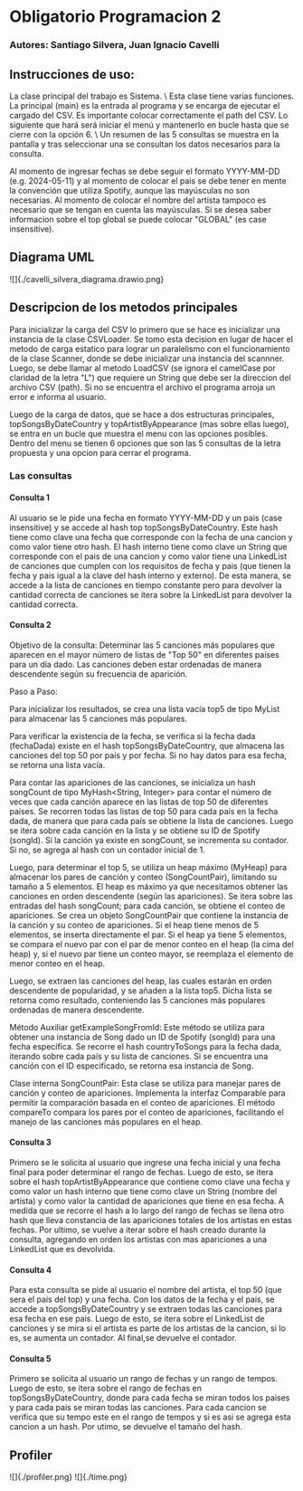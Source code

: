 # Obligatorio Programacion 2

### Autores: Santiago Silvera, Juan Ignacio Cavelli

## Instrucciones de uso:

La clase principal del trabajo es Sistema. \\ 
Esta clase tiene varias funciones. La principal (main) es la entrada al programa y se encarga de ejecutar el cargado del CSV. Es importante colocar correctamente el path del CSV.
Lo siguiente que hará será iniciar el menú y mantenerlo en bucle hasta que se cierre con la opción 6. \\
Un resumen de las 5 consultas se muestra en la pantalla y tras seleccionar una se consultan los datos necesarios para la consulta. 

Al momento de ingresar fechas se debe seguir el formato YYYY-MM-DD (e.g. 2024-05-11) y al momento de colocar el pais se debe tener en mente la convención que utiliza Spotify, aunque las mayúsculas no son necesarias. Al momento de colocar el nombre del artista tampoco es necesario que se tengan en cuenta las mayúsculas.
Si se desea saber informacion sobre el top global se puede colocar "GLOBAL" (es case insensitive).

## Diagrama UML

![]{./cavelli_silvera_diagrama.drawio.png}

## Descripcion de los metodos principales

Para inicializar la carga del CSV lo primero que se hace es inicializar una instancia de la clase CSVLoader. Se tomo esta decision en lugar de hacer el metodo de carga estatico para lograr un paralelismo con el funcionamiento de la clase Scanner, donde se debe inicializar una instancia del scannner.
Luego, se debe llamar al metodo LoadCSV (se ignora el camelCase por claridad de la letra "L") que requiere un String que debe ser la direccion del archivo CSV (path). Si no se encuentra el archivo el programa arroja un error e informa al usuario. 

Luego de la carga de datos, que se hace a dos estructuras principales, topSongsByDateCountry y topArtistByAppearance (mas sobre ellas luego), se entra en un bucle que muestra el menu con las opciones posibles.
Dentro del menu se tienen 6 opciones que son las 5 consultas de la letra propuesta y una opcion para cerrar el programa.

### Las consultas

#### Consulta 1 

Al usuario se le pide una fecha en formato YYYY-MM-DD y un pais (case insensitive) y se accede al hash top topSongsByDateCountry. Este hash tiene como clave una fecha que corresponde con la fecha de una cancion y como valor tiene otro hash. El hash interno tiene como clave un String que corresponde con el pais de una cancion y como valor tiene una LinkedList de canciones que cumplen con los requisitos de fecha y pais (que tienen la fecha y pais igual a la clave del hash interno y externo).
De esta manera, se accede a la lista de canciones en tiempo constante pero para devolver la cantidad correcta de canciones se itera sobre la LinkedList para devolver la cantidad correcta.

#### Consulta 2 

Objetivo de la consulta: Determinar las 5 canciones más populares que aparecen en el mayor número de listas de "Top 50" en diferentes países para un día dado. Las canciones deben estar ordenadas de manera descendente según su frecuencia de aparición.

Paso a Paso:

Para inicializar los resultados, se crea una lista vacía top5 de tipo MyList<Song> para almacenar las 5 canciones más populares.

Para verificar la existencia de la fecha, se verifica si la fecha dada (fechaDada) existe en el hash topSongsByDateCountry, que almacena las canciones del top 50 por país y por fecha. Si no hay datos para esa fecha, se retorna una lista vacía.

Para contar las apariciones de las canciones, se inicializa un hash songCount de tipo MyHash<String, Integer> para contar el número de veces que cada canción aparece en las listas de top 50 de diferentes países.
Se recorren todas las listas de top 50 para cada país en la fecha dada, de manera que para cada país se obtiene la lista de canciones.
Luego se itera sobre cada canción en la lista y se obtiene su ID de Spotify (songId).
Si la canción ya existe en songCount, se incrementa su contador. Si no, se agrega al hash con un contador inicial de 1.

Luego, para determinar el top 5, se utiliza un heap máximo (MyHeap<SongCountPair>) para almacenar los pares de canción y conteo (SongCountPair), limitando su tamaño a 5 elementos. El heap es máximo ya que necesitamos obtener las canciones en orden descendente (según las apariciones).
Se itera sobre las entradas del hash songCount; para cada canción, se obtiene el conteo de apariciones.
Se crea un objeto SongCountPair que contiene la instancia de la canción y su conteo de apariciones.
Si el heap tiene menos de 5 elementos, se inserta directamente el par. Si el heap ya tiene 5 elementos, se compara el nuevo par con el par de menor conteo en el heap (la cima del heap) y, si el nuevo par tiene un conteo mayor, se reemplaza el elemento de menor conteo en el heap.

Luego, se extraen las canciones del heap, las cuales estarán en orden descendente de popularidad, y se añaden a la lista top5.
Dicha lista se retorna como resultado, conteniendo las 5 canciones más populares ordenadas de manera descendente.

Método Auxiliar getExampleSongFromId: Este método se utiliza para obtener una instancia de Song dado un ID de Spotify (songId) para una fecha específica.
Se recorre el hash countryToSongs para la fecha dada, iterando sobre cada país y su lista de canciones. Si se encuentra una canción con el ID especificado, se retorna esa instancia de Song.

Clase interna SongCountPair: Esta clase se utiliza para manejar pares de canción y conteo de apariciones. Implementa la interfaz Comparable<SongCountPair> para permitir la comparación basada en el conteo de apariciones.
El método compareTo compara los pares por el conteo de apariciones, facilitando el manejo de las canciones más populares en el heap.

#### Consulta 3 

Primero se le solicita al usuario que ingrese una fecha inicial y una fecha final para poder determinar el rango de fechas. Luego de esto, se itera sobre el hash topArtistByAppearance que contiene como clave una fecha y como valor un hash interno que tiene como clave un String (nombre del artista) y como valor la cantidad de apariciones que tiene en esa fecha.
A medida que se recorre el hash a lo largo del rango de fechas se llena otro hash que lleva constancia de las apariciones totales de los artistas en estas fechas.
Por ultimo, se vuelve a iterar sobre el hash creado durante la consulta, agregando en orden los artistas con mas apariciones a una LinkedList que es devolvida.

#### Consulta 4 

Para esta consulta se pide al usuario el nombre del artista, el top 50 (que sera el pais del top) y una fecha. Con los datos de la fecha y el pais, se accede a topSongsByDateCountry y se extraen todas las canciones para esa fecha en ese pais. 
Luego de esto, se itera sobre el LinkedList de canciones y se mira si el artista es parte de los artistas de la cancion, si lo es, se aumenta un contador.
Al final,se devuelve el contador.

#### Consulta 5 

Primero se solicita al usuario un rango de fechas y un rango de tempos. Luego de esto, se itera sobre el rango de fechas en topSongsByDateCountry, donde para cada fecha se miran todos los paises y para cada pais se miran todas las canciones.
Para cada cancion se verifica que su tempo este en el rango de tempos y si es asi se agrega esta cancion a un hash. 
Por utimo, se devuelve el tamaño del hash.


## Profiler

![]{./profiler.png}
![]{./time.png}
